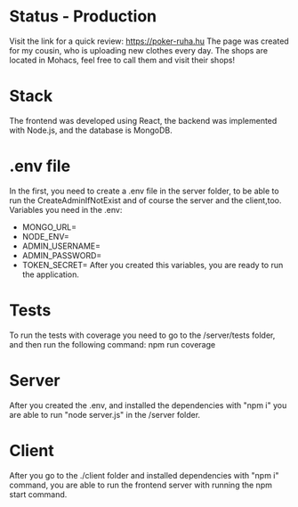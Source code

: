 # Status - Production
Visit the link for a quick review: https://poker-ruha.hu
The page was created for my cousin, who is uploading new clothes every day. The shops are located in Mohacs, feel free to call them and visit their shops!

# Stack
The frontend was developed using React, the backend was implemented with Node.js, and the database is MongoDB.

# .env file
In the first, you need to create a .env file in the server folder, to be able to run the CreateAdminIfNotExist and of course the server and the client,too.
Variables you need in the .env:
- MONGO_URL=
- NODE_ENV=
- ADMIN_USERNAME=
- ADMIN_PASSWORD=
- TOKEN_SECRET=
After you created this variables, you are ready to run the application.

# Tests
To run the tests with coverage you need to go to the /server/tests folder, and then run the following command: npm run coverage

# Server
After you created the .env, and installed the dependencies with "npm i" you are able to run "node server.js" in the /server folder.

# Client
After you go to the ./client folder and installed dependencies with "npm i" command, you are able to run the frontend server with running the npm start command.
